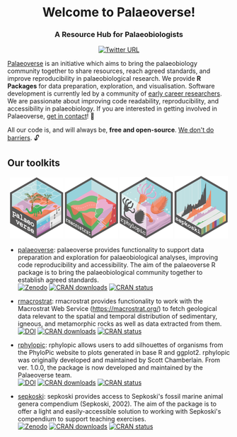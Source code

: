 <div align="center">
<h1>Welcome to Palaeoverse!</h1>
<h3>A Resource Hub for Palaeobiologists</h3>
  
[![Twitter URL](https://img.shields.io/twitter/url/https/twitter.com/ThePalaeoverse.svg?style=social&label=Follow%20us%20%40ThePalaeoverse)](https://x.com/ThePalaeoverse)

</div>

[Palaeoverse](https://palaeoverse.org) is an initiative which aims to bring the palaeobiology community together to share resources, reach agreed standards, and improve reproducibility in palaeobiological research. We provide **R Packages** for data preparation, exploration, and visualisation. Software development is currently led by a community of [early career researchers](https://palaeoverse.org/about#our-team). We are passionate about improving code readability, reproducibility, and accessibility in palaeobiology. If you are interested in getting involved in Palaeoverse, [get in contact](mailto:LewisA.Jones@outlook.com)! 👋

All our code is, and will always be, **free and open-source**. <ins>We don't do barriers</ins>. 🔓

## Our toolkits
<div align="center">
  <a href="https://palaeoverse.palaeoverse.org"><img src="./logo/palaeoverse.png" width="120" /></a>
  <a href="https://rmacrostrat.palaeoverse.org"><img src="./logo/rmacrostrat.png" width="120" /></a>
  <a href="https://rphylopic.palaeoverse.org"><img src="./logo/rphylopic.png" width="120" /></a>
  <a href="https://sepkoski.palaeoverse.org"><img src="./logo/sepkoski.png" width="120" /></a>
</div>

- [palaeoverse](https://palaeoverse.palaeoverse.org): palaeoverse provides functionality to support data preparation and exploration for palaeobiological analyses, improving code reproducibility and accessibility. The aim of the palaeoverse R package is to bring the palaeobiological community together to establish agreed standards. <br>
<a href="https://zenodo.org/badge/latestdoi/468929230"><img src="https://zenodo.org/badge/468929230.svg" alt="Zenodo"></a>
<a href="https://cran.r-project.org/package=palaeoverse"><img src="https://cranlogs.r-pkg.org/badges/grand-total/palaeoverse" alt="CRAN downloads"></a>
<a href="https://CRAN.R-project.org/package=palaeoverse"><img src="https://www.r-pkg.org/badges/version/palaeoverse" alt="CRAN status"></a>

- [rmacrostrat](https://rmacrostrat.palaeoverse.org): rmacrostrat provides functionality to work with the Macrostrat Web Service (<https://macrostrat.org/>) to fetch geological data relevant to the spatial and temporal distribution of sedimentary, igneous, and metamorphic rocks as well as data extracted from them. <br>
<a href="https://doi.org/10.5281/zenodo.13143095"><img src="https://zenodo.org/badge/DOI/10.5281/zenodo.13143095.svg" alt="DOI"></a>
<a href="https://cran.r-project.org/package=rmacrostrat"><img src="https://cranlogs.r-pkg.org/badges/grand-total/rmacrostrat" alt="CRAN downloads"></a>
<a href="https://CRAN.R-project.org/package=rmacrostrat"><img src="https://www.r-pkg.org/badges/version/rmacrostrat" alt="CRAN status"></a>

- [rphylopic](https://rphylopic.palaeoverse.org): rphylopic allows users to add silhouettes of organisms from the PhyloPic website to plots generated in base R and ggplot2. rphylopic was originally developed and maintained by <a href="https://scottchamberlain.info" style="text-decoration: none">Scott Chamberlain</a>. From ver. 1.0.0, the package is now developed and maintained by the Palaeoverse team. <br>
<a href="https://doi.org/10.5281/zenodo.10093317"><img src="https://zenodo.org/badge/DOI/10.5281/zenodo.10093317.svg" alt="DOI"></a>
<a href="https://cran.r-project.org/package=rphylopic"><img src="https://cranlogs.r-pkg.org/badges/grand-total/rphylopic" alt="CRAN downloads"></a>
<a href="https://CRAN.R-project.org/package=rphylopic"><img src="https://www.r-pkg.org/badges/version/rphylopic" alt="CRAN status"></a>

- [sepkoski](https://sepkoski.palaeoverse.org): sepkoski provides access to Sepkoski's fossil marine animal genera compendium (Sepkoski, 2002). The aim of the package is to offer a light and easily-accessible solution to working with Sepkoski's compendium to support teaching exercises. <br>
<a href="https://zenodo.org/badge/latestdoi/564230284"><img src="https://zenodo.org/badge/564230284.svg" alt="Zenodo"></a>
<a href="https://cran.r-project.org/package=sepkoski"><img src="https://cranlogs.r-pkg.org/badges/grand-total/sepkoski" alt="CRAN downloads"></a>
<a href="https://CRAN.R-project.org/package=sepkoski"><img src="https://www.r-pkg.org/badges/version/sepkoski" alt="CRAN status"></a>




